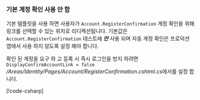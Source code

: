 <a name="ddav"></a>
### <a name="disable-default-account-verification"></a>기본 계정 확인 사용 안 함

기본 템플릿을 사용 하면 사용자가 `Account.RegisterConfirmation` 계정 확인을 위해 링크를 선택할 수 있는 위치로 리디렉션됩니다. 기본값은 `Account.RegisterConfirmation` 테스트에 ***만*** 사용 되며 자동 계정 확인은 프로덕션 앱에서 사용 하지 않도록 설정 해야 합니다.

확인 된 계정을 요구 하 고 등록 시 즉시 로그인을 방지 하려면 `DisplayConfirmAccountLink = false` */Areas/Identity/Pages/Account/RegisterConfirmation.cshtml.cs*에서를 설정 합니다.

[!code-csharp[](~/security/authentication/identity/sample/WebApp3/Areas/Identity/Pages/Account/RegisterConfirmation.cshtml.cs?name=snippet&highlight=34)]